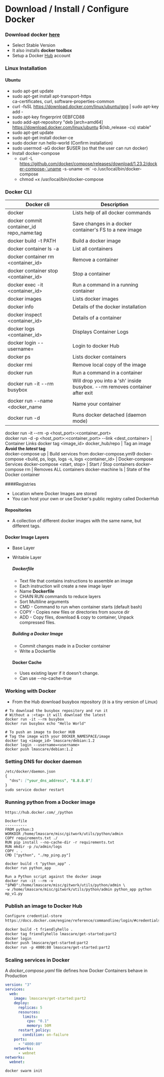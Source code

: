 # Download / Install / Configure Docker

### Download docker [here](http://docs.docker.com/install)  
 - Select Stable Version
 - It also installs __docker toolbox__
 - Setup a Docker [Hub](http://hub.docker.com) account
 
### Linux Installation
#### Ubuntu
 - sudo apt-get update
 - sudo apt-get install apt-transport-https \
 ca-certificates, curl, software-properties-common 
 - curl -fsSL https://download.docker.com/linux/ubuntu/gpg | sudo apt-key add -
 - sudo apt-key fingerprint 0EBFCD88
 - sudo add-apt-repository "deb [arch=amd64] https://download.docker.com/linux/ubuntu $(lsb_release -cs) stable"
 - sudo apt-get update
 - sudo apt-get install docker-ce
 - sudo docker run hello-world (Confirm installation)
 - sudo usermod -aG docker $USER (so that the user can run docker)
 - Install docker-compose
    * curl -L https://github.com/docker/compose/releases/download/1.23.2/docker-compose-`uname -s`-`uname -m` -o /usr/local/bin/docker-compose
    * chmod +x /usr/local/bin/docker-compose

### Docker CLI  
Docker cli | Description |
--- | ---  
docker      | Lists help of all docker commands  
docker commit container_id repo_name:tag | Save changes in a docker container's FS to a new image
docker build -t <taglist> PATH  | Build a docker image
docker container ls -a | List all containers
docker container rm <container_id> | Remove a container
docker container stop <container_id> | Stop a container
docker exec -it <container_id> <command> | Run a command in a running container
docker images | Lists docker images 
docker info | Details of the docker installation
docker inspect <container_id> | Details of a container
docker logs <container_id> | Displays Container Logs
docker login --username=<username> | Login to docker Hub
docker ps   | Lists docker containers
docker rmi <image> | Remove local copy of the image
docker run  | Run a command in a container
docker run -it --rm busybox | Will drop you into a 'sh' inside busybox. --rm removes container after exit
docker run --name <docker_name <image> | Name your container
docker run -d | Runs docker detached (daemon mode)  
docker run -it --rm -p <host_port>:<container_port>  
docker run -d -p <host_port>:<container_port> --link <dest_container> | Container Links 
docker tag <image_id> docker_hub/repo | Tag an image **Avoid the _latest_ tag**  
docker-compose up | Build services from docker-compose.yml9
docker-compose <build, ps, logs, logs -s, logs <container_id> | Docker-compose Services
docker-compose <start, stop> | Start / Stop containers
docker-compose rm | Removes ALL containers
docker-machine ls | State of the Docker container  


####Registries  
 - Location where Docker Images are stored
 - You can host your own or use Docker's public registry called DockerHub
 
#### Repositories
 - A collection of different docker images with the same name, but different tags.

#### Docker Image Layers
 - Base Layer
 - Writable Layer

    ##### Dockerfile
    - Text file that contains instructions to assemble an image
    - Each instruction will create a new image layer
    - Name **Dockerfile**
    - CHAIN RUN commands to reduce layers
    - Sort Multiline arguments
    - CMD  - Command to run when container starts (default bash)
    - COPY - Copies new files or directories from source dir
    - ADD  - Copy files, download & copy to container, Unpack compressed files.
    
    ##### Building a Docker Image
    - Commit changes made in a Docker container
    - Write a Dockerfile

    #### Docker Cache
    - Uses existing layer if it doesn't change.
    - Can use --no-cache=true

 
### Working with Docker
 - From the Hub download busybox repository (it is a tiny version of Linux)
```commandline
# To download the busybox repository and run it
# Without a :<tag> it will download the latest
docker run -it --rm busybox
docker run busybox echo "Hello World"

# To push an image to Docker HUB
# Tag the image with your DOCKER_NAMESPACE/image
docker tag <image_id> lmascare/debian:1.2
docker login --username=<username>
docker push lmascare/debian:1.2
```
### Setting DNS for docker daemon
```markdown
/etc/docker/daemon.json
{
  "dns": ["your_dns_address", "8.8.8.8"]
}
sudo service docker restart
```

### Running python from a Docker image
```text
https://hub.docker.com/_/python

Dockerfile
----------
FROM python:3
WORKDIR /home/lmascare/misc/gitwork/utils/python/admin
COPY requirements.txt ./
RUN pip install --no-cache-dir -r requirements.txt
RUN mkdir -p /u/admin/logs
COPY . .
CMD ["python", "./mp_ping.py"]

docker build -t "python_app" .
docker run python_app

Run a Python script against the docker image
docker run -it --rm -v "$PWD":/home/lmascare/misc/gitwork/utils/python/admin \
-w /home/lmascare/misc/gitwork/utils/python/admin python_app python mp_v1.py
```

### Publish an image to Docker Hub
```markdown
Configure credential-store
https://docs.docker.com/engine/reference/commandline/login/#credentials-store

docker build -t friendlyhello .
docker tag friendlyhello lmascare/get-started:part2
docker login
docker push lmascare/get-started:part2
docker run -p 4000:80 lmascare/get-started:part2
```

### Scaling services in Docker
A _docker_compose.yaml_ file defines how Docker Containers behave in Production
```yaml
version: "3"
services:
  web:
    image: lmascare/get-started:part2
    deploy:
      replicas: 5
      resources:
        limits:
          cpu: "0.1"
          memory: 50M
      restart_policy:
        condition: on-failure
    ports:
      - "4000:80"
    networks:
      - webnet
networks:
  webnet:
```
```commandline
docker swarm init

```




















